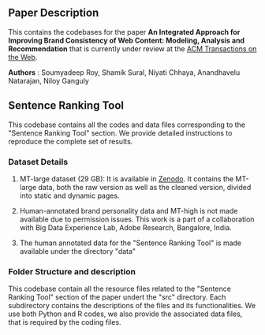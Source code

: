 ## Paper Description
This contains the codebases for the paper **An Integrated Approach for Improving Brand
Consistency of Web Content: Modeling, Analysis and Recommendation** that is currently under review at the [ACM Transactions on the Web](https://dl.acm.org/journal/tweb).

**Authors** :  Soumyadeep Roy, Shamik Sural, Niyati Chhaya, Anandhavelu Natarajan, Niloy Ganguly

## Sentence Ranking Tool
This codebase contains all the codes and data files corresponding to the "Sentence Ranking Tool" section. We provide detailed instructions to reproduce the complete set of results.

### Dataset Details
1. MT-large dataset (29 GB): It is available in [Zenodo](https://zenodo.org/record/3565079). It contains the MT-large data, both the raw version as well as the cleaned version, divided into static and dynamic pages.

2. Human-annotated brand personality data and MT-high is not made available due to permission issues. This work is a part of a collaboration with Big Data Experience Lab, Adobe Research, Bangalore, India.

3. The human annotated data for the "Sentence Ranking Tool" is made available under the directory "data"

### Folder Structure and description
This codebase contain all the resource files related to the "Sentence Ranking Tool" section of the paper undert the "src" directory. Each subdirectory contains the descriptions of the files and its functionalities. We use both Python and R codes, we also provide the associated data files, that is required by the coding files.
